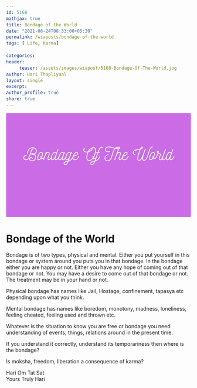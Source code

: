 ```yaml
--- 
id: 5168
mathjax: true  
title: Bondage of the World
date: "2021-08-24T08:33:00+05:30"
permalink: /wiaposts/bondage-of-the-world
tags: [ Life, Karma]    

categories: 
header:
     teaser: /assets/images/wiapost/5168-Bondage-Of-The-World.jpg
author: Hari Thapliyaal 
layout: single
excerpt:  
author_profile: true 
share: true 
---
```


![Bondage of the World](/assets/images/wiapost/5168-Bondage-Of-The-World.jpg)     
    
# Bondage of the World   
    
Bondage is of two types, physical and mental. Either you put yourself in this bondage or system around you puts you in that bondage. In the bondage either you are happy or not. Either you have any hope of coming out of that bondage or not. You may have a desire to come out of that bondage or not. The treatment may be in your hand or not.     
    
Physical bondage has names like Jail, Hostage, confinement, tapasya etc depending upon what you think.     
    
Mental bondage has names like boredom, monotony, madness, loneliness, feeling cheated, feeling used and thrown etc.     
    
Whatever is the situation to know you are free or bondage you need understanding of events, things, relations around in the present time.     
    
If you understand it correctly, understand its temporariness then where is the bondage?     
    
Is moksha, freedom, liberation a consequence of karma?     
    
Hari Om Tat Sat     
Yours Truly Hari    
